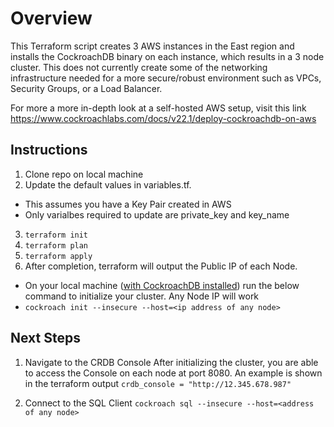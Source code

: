 # Overview 
This Terraform script creates 3 AWS instances in the East region and installs the CockroachDB binary on each instance, which results in a 3 node cluster. This does not currently create some of the networking infrastructure needed for a more secure/robust environment such as VPCs, Security Groups, or a Load Balancer. 

For more a more in-depth look at a self-hosted AWS setup, visit this link 
<https://www.cockroachlabs.com/docs/v22.1/deploy-cockroachdb-on-aws>

## Instructions
1. Clone repo on local machine
2. Update the default values in variables.tf. 
- This assumes you have a Key Pair created in AWS
- Only varialbes required to update are private_key and key_name
3. `terraform init`
4. `terraform plan`
5. `terraform apply`
6. After completion, terraform will output the Public IP of each Node. 
- On your local machine ([with CockroachDB installed](https://www.cockroachlabs.com/docs/v22.1/install-cockroachdb-mac.html)) run the below command to initialize your cluster. Any Node IP will work
- `cockroach init --insecure --host=<ip address of any node>`

## Next Steps
1. Navigate to the CRDB Console
After initializing the cluster, you are able to access the Console on each node at port 8080. An example is shown in the terraform output
`crdb_console = "http://12.345.678.987"`

2. Connect to the SQL Client
`cockroach sql --insecure --host=<address of any node>`
